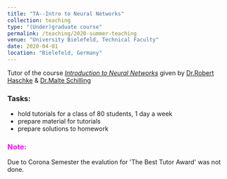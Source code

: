 ```yaml
---
title: "TA--Intro to Neural Networks"
collection: teaching
type: "(Under)graduate course"
permalink: /teaching/2020-summer-teaching
venue: "University Bielefeld, Technical Faculty"
date: 2020-04-01
location: "Bielefeld, Germany"
---
```


Tutor of the course *[Introduction to Neural Networks](https://ekvv.uni-bielefeld.de/kvv_publ/publ/vd?id=202514639)* given by [Dr.Robert Haschke](https://ekvv.uni-bielefeld.de/pers_publ/publ/PersonDetail.jsp?personId=33056) & [Dr.Malte Schilling](https://ekvv.uni-bielefeld.de/pers_publ/publ/PersonDetail.jsp?personId=172354)

<h3><b> Tasks: </b></h3>

- hold tutorials for a class of 80 students, 1 day a week
- prepare material for tutorials
- prepare solutions to homework


<h3><font color=magenta> Note: </font></h3>

Due to Corona Semester the evalution for 'The Best Tutor Award' was not done.
